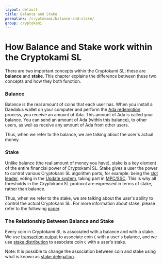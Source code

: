 ```yaml
---
layout: default
title: Balance and Stake
permalink: /cryptokami/balance-and-stake/
group: cryptokami
---
```

<!-- Reviewed at e070e675764738b5190b2f93424de403f1937216 -->

# How Balance and Stake work within the Cryptokami SL

There are two important concepts within the Cryptokami SL: these are **balance** and **stake**. This chapter
explains the difference between these two concepts and how they both function.

### Balance

Balance is the real amount of coins that each user has. When you install a Daedalus wallet on your computer
and perform the [Ada redemption](/timeline/bootstrap/) process, you receive an amount of Ada. This amount of
Ada is called your balance. You can send an amount of Ada (within this balance), to other users, as well as
receive any amount of Ada from other users.

Thus, when we refer to the balance, we are talking about the user's actual money.

### Stake

Unlike balance (the real amount of money you have),
stake is a key element of the entire financial power of Cryptokami SL. Stake gives a user the
power to control various Cryptokami SL algorithm parts, for example: being the [slot leader](/glossary/#slot-leader),
voting in the [Update system](/cryptokami/update-mechanism/), taking part in [MPC/SSC](/technical/leader-selection/#follow-the-satoshi). This is why all thresholds in the Cryptokami SL protocol are expressed in terms of stake, rather than balance.

Thus, when we refer to the stake, we are talking about the user's ability to control the actual Cryptokami SL. For more information about stake, please refer to the following [paper](/glossary/#paper). 

### The Relationship Between Balance and Stake

Every coin in Cryptokami SL is associated with a balance and with a stake. We use [transaction output](/cryptokami/transactions/#design)
to associate coin `C` with a user's balance, and we use [stake distribution](/cryptokami/transactions/#stake-distribution)
to associate coin `C` with a user's stake.

Note: It is possible to change the association between coin and stake using what is known as [stake delegation](/technical/delegation/).
